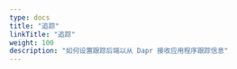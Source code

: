 ```yaml
---
type: docs
title: "追踪"
linkTitle: "追踪"
weight: 100
description: "如何设置跟踪后端以从 Dapr 接收应用程序跟踪信息"
---
```



